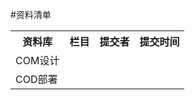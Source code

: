 #资料清单

<table>
<tr><th>资料库</th><th>栏目</th><th>提交者</th><th>提交时间</th></tr>
<tr><td>COM设计</td><td></td><td></td><td></td></tr>
<tr><td>COD部署</td><td></td><td></td><td></td></tr>
</table>